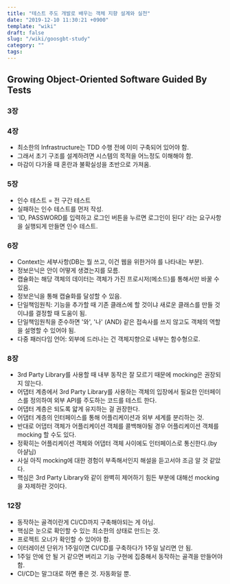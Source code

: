 ```yaml
---
title: "테스트 주도 개발로 배우는 객체 지향 설계와 실천"
date: "2019-12-10 11:30:21 +0900"
template: "wiki"
draft: false
slug: "/wiki/goosgbt-study"
category: ""
tags:
---
```


## Growing Object-Oriented Software Guided By Tests

### 3장

### 4장

- 최소한의 Infrastructure는 TDD 수행 전에 이미 구축되어 있어야 함.
- 그래서 초기 구조를 설계하려면 시스템의 목적을 어느정도 이해해야 함.
- 마감이 다가올 때 혼란과 불확실성을 초반으로 가져옴.

### 5장

- 인수 테스트 = 전 구간 테스트
- 실패하는 인수 테스트를 먼저 작성.
- 'ID, PASSWORD를 입력하고 로그인 버튼을 누르면 로그인이 된다' 라는 요구사항을 실행되게 만들면 인수 테스트.

### 6장

- Context는 세부사항(DB는 뭘 쓰고, 이건 웹을 위한거야 를 나타내는 부분).
- 정보은닉은 안이 어떻게 생겼는지를 모름.
- 캡슐화는 해당 객체의 데이터는 객체가 가진 프로시저(메소드)를 통해서만 바꿀 수 있음.
- 정보은닉을 통해 캡슐화를 달성할 수 있음.
- 단일책임원칙: 기능을 추가할 때 기존 클래스에 할 것이냐 새로운 클래스를 만들 것이냐를 결정할 때 도움이 됨.
- 단일책임원칙을 준수하면 '와', '나' (AND) 같은 접속사를 쓰지 않고도 객체의 역할을 설명할 수 있어야 됨.
- 다중 패러다임 언어: 외부에 드러나는 건 객체지향으로 내부는 함수형으로.

### 8장

- 3rd Party Library를 사용할 때 내부 동작은 잘 모르기 때문에 mocking은 권장되지 않는다.
- 어댑터 계층에서 3rd Party Library를 사용하는 객체의 입장에서 필요한 인터페이스를 정의하여 외부 API를 주도하는 코드를 테스트 한다.
- 어댑터 계층은 되도록 얇게 유지하는 걸 권장한다.
- 어댑터 계층의 인터페이스를 통해 어플리케이션과 외부 세계를 분리하는 것.
- 반대로 어댑터 객체가 어플리케이션 객체를 콜백해야될 경우 어플리케이션 객체를 mocking 할 수도 있다.
- 정확히는 어플리케이션 객체와 어댑터 객체 사이에도 인터페이스로 통신한다.(by 아샬님)
- 사실 아직 mocking에 대한 경험이 부족해서인지 해설을 듣고서야 조금 알 것 같았다.
- 핵심은 3rd Party Library와 같이 완벽히 제어하기 힘든 부분에 대해선 mocking을 자제하란 것이다.

### 12장

- 동작하는 골격이란게 CI/CD까지 구축해야되는 게 아님.
- 핵심은 눈으로 확인할 수 있는 최소한의 상태로 만드는 것.
- 프로젝트 오너가 확인할 수 있어야 함.
- 이터레이션 단위가 1주일이면 CI/CD를 구축하다가 1주일 날리면 안 됨.
- 1주일 안에 안 될 거 같으면 버리고 기능 구현에 집중해서 동작하는 골격을 만들어야 함.
- CI/CD는 말그대로 하면 좋은 것. 자동화일 뿐.
